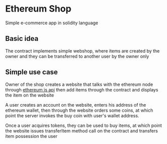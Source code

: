 # Ethereum Shop
Simple e-commerce app in solidity language

## Basic idea

The contract implements simple webshop, where items are created by the owner and they can be
transferred to another user by the owner only

## Simple use case

Owner of the shop creates a website that talks with the ethereum node through [ethereum js api](https://github.com/ethereum/web3.js/) then add items through
the contract and displays the item on the website

A user creates an account on the website, enters his address of the ethereum wallet,
then through the website orders some coins, at which point the server invokes the buy coin with user's wallet address.

Once a user acquires tokens, they can be used to buy items, at which point the website issues transferItem method call
on the contract and transfers item possession the user

